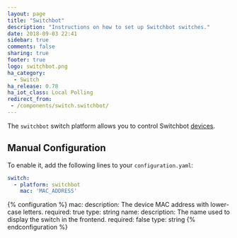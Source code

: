 ```yaml
---
layout: page
title: "Switchbot"
description: "Instructions on how to set up Switchbot switches."
date: 2018-09-03 22:41
sidebar: true
comments: false
sharing: true
footer: true
logo: switchbot.png
ha_category:
  - Switch
ha_release: 0.78
ha_iot_class: Local Polling
redirect_from:
 - /components/switch.switchbot/
---
```


The `switchbot` switch platform allows you to control Switchbot [devices](https://www.switch-bot.com/).

## Manual Configuration

To enable it, add the following lines to your `configuration.yaml`:

```yaml
switch:
  - platform: switchbot
    mac: 'MAC_ADDRESS'
```

{% configuration %}
mac:
  description: The device MAC address with lower-case letters.
  required: true
  type: string
name:
  description: The name used to display the switch in the frontend.
  required: false
  type: string
{% endconfiguration %}
